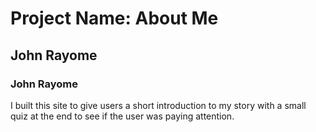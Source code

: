 # Project Name: About Me
## John Rayome
### John Rayome

I built this site to give users a short introduction to my story with a small quiz at the end to see if the user was paying attention.
